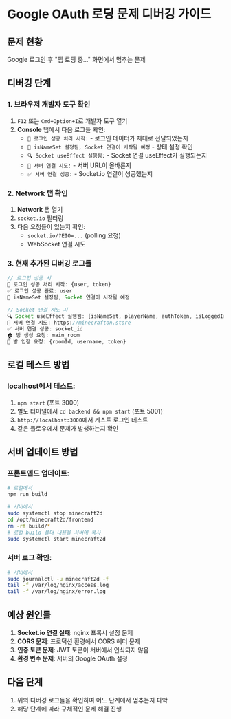# Google OAuth 로딩 문제 디버깅 가이드

## 문제 현황
Google 로그인 후 "맵 로딩 중..." 화면에서 멈추는 문제

## 디버깅 단계

### 1. 브라우저 개발자 도구 확인
1. `F12` 또는 `Cmd+Option+I`로 개발자 도구 열기
2. **Console** 탭에서 다음 로그들 확인:
   - `🔐 로그인 성공 처리 시작:` - 로그인 데이터가 제대로 전달되었는지
   - `🎯 isNameSet 설정됨, Socket 연결이 시작될 예정` - 상태 설정 확인
   - `🔍 Socket useEffect 실행됨:` - Socket 연결 useEffect가 실행되는지
   - `🔗 서버 연결 시도:` - 서버 URL이 올바른지
   - `✅ 서버 연결 성공:` - Socket.io 연결이 성공했는지

### 2. Network 탭 확인
1. **Network** 탭 열기
2. `socket.io` 필터링
3. 다음 요청들이 있는지 확인:
   - `socket.io/?EIO=...` (polling 요청)
   - WebSocket 연결 시도

### 3. 현재 추가된 디버깅 로그들
```javascript
// 로그인 성공 시
🔐 로그인 성공 처리 시작: {user, token}
✅ 로그인 성공 완료: user
🎯 isNameSet 설정됨, Socket 연결이 시작될 예정

// Socket 연결 시도 시
🔍 Socket useEffect 실행됨: {isNameSet, playerName, authToken, isLoggedIn}
🔗 서버 연결 시도: https://minecrafton.store
✅ 서버 연결 성공: socket_id
🏠 방 생성 요청: main_room
🚪 방 입장 요청: {roomId, username, token}
```

## 로컬 테스트 방법

### localhost에서 테스트:
1. `npm start` (포트 3000)
2. 별도 터미널에서 `cd backend && npm start` (포트 5001)
3. `http://localhost:3000`에서 게스트 로그인 테스트
4. 같은 플로우에서 문제가 발생하는지 확인

## 서버 업데이트 방법

### 프론트엔드 업데이트:
```bash
# 로컬에서
npm run build

# 서버에서 
sudo systemctl stop minecraft2d
cd /opt/minecraft2d/frontend
rm -rf build/*
# 로컬 build 폴더 내용을 서버에 복사
sudo systemctl start minecraft2d
```

### 서버 로그 확인:
```bash
# 서버에서
sudo journalctl -u minecraft2d -f
tail -f /var/log/nginx/access.log
tail -f /var/log/nginx/error.log
```

## 예상 원인들

1. **Socket.io 연결 실패**: nginx 프록시 설정 문제
2. **CORS 문제**: 프로덕션 환경에서 CORS 헤더 문제
3. **인증 토큰 문제**: JWT 토큰이 서버에서 인식되지 않음
4. **환경 변수 문제**: 서버의 Google OAuth 설정

## 다음 단계
1. 위의 디버깅 로그들을 확인하여 어느 단계에서 멈추는지 파악
2. 해당 단계에 따라 구체적인 문제 해결 진행